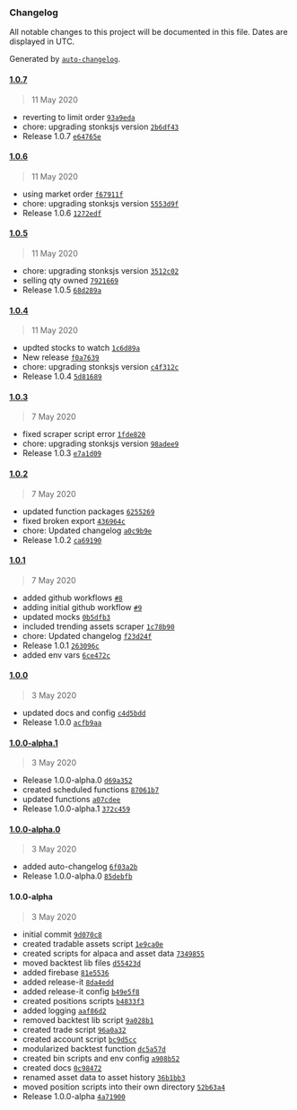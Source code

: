 ### Changelog

All notable changes to this project will be documented in this file. Dates are displayed in UTC.

Generated by [`auto-changelog`](https://github.com/CookPete/auto-changelog).

#### [1.0.7](https://github.com/nielse63/stonksjs/compare/1.0.6...1.0.7)

> 11 May 2020

- reverting to limit order [`93a9eda`](https://github.com/nielse63/stonksjs/commit/93a9eda82e77d77bc0ee0c2fc94c54df5054e0cf)
- chore: upgrading stonksjs version [`2b6df43`](https://github.com/nielse63/stonksjs/commit/2b6df43a7a5e93a3ccc3c25391dcc7ed85056d5d)
- Release 1.0.7 [`e64765e`](https://github.com/nielse63/stonksjs/commit/e64765e20db912ab3d6013dde23ecc11ce67214c)

#### [1.0.6](https://github.com/nielse63/stonksjs/compare/1.0.5...1.0.6)

> 11 May 2020

- using market order [`f67911f`](https://github.com/nielse63/stonksjs/commit/f67911ffc3dfa7da0de9c6a8546d19d5ab9fd76a)
- chore: upgrading stonksjs version [`5553d9f`](https://github.com/nielse63/stonksjs/commit/5553d9f74331d21f5b1fa60b834830723b43a713)
- Release 1.0.6 [`1272edf`](https://github.com/nielse63/stonksjs/commit/1272edf15e7f588205de8c33466fa6639ee005c8)

#### [1.0.5](https://github.com/nielse63/stonksjs/compare/1.0.4...1.0.5)

> 11 May 2020

- chore: upgrading stonksjs version [`3512c02`](https://github.com/nielse63/stonksjs/commit/3512c02401279f7bfa135bb81dd89883b2f86634)
- selling qty owned [`7921669`](https://github.com/nielse63/stonksjs/commit/79216692e0cd2471ff52ce2c512b60b8e8e7cd66)
- Release 1.0.5 [`68d289a`](https://github.com/nielse63/stonksjs/commit/68d289a05af409309d11133f86c76e2e4d40febd)

#### [1.0.4](https://github.com/nielse63/stonksjs/compare/1.0.3...1.0.4)

> 11 May 2020

- updted stocks to watch [`1c6d89a`](https://github.com/nielse63/stonksjs/commit/1c6d89a8aea5669fbd2fd56f8e7f53b64c9f8530)
- New release [`f0a7639`](https://github.com/nielse63/stonksjs/commit/f0a7639424a52c11ac6b08d05319de05b49e6a55)
- chore: upgrading stonksjs version [`c4f312c`](https://github.com/nielse63/stonksjs/commit/c4f312c981b1205eded0161785583902a74bdd3f)
- Release 1.0.4 [`5d81689`](https://github.com/nielse63/stonksjs/commit/5d81689b7e49b64cca5f09d6451a3975dc78e5ae)

#### [1.0.3](https://github.com/nielse63/stonksjs/compare/1.0.2...1.0.3)

> 7 May 2020

- fixed scraper script error [`1fde820`](https://github.com/nielse63/stonksjs/commit/1fde820e665211a8ba3e8d0fdea029acd1a0ed9e)
- chore: upgrading stonksjs version [`98adee9`](https://github.com/nielse63/stonksjs/commit/98adee9dae843f2726c587abe9c1197688cea928)
- Release 1.0.3 [`e7a1d09`](https://github.com/nielse63/stonksjs/commit/e7a1d0905a8dfec8f8f2e43e29cb76ccdb5e151b)

#### [1.0.2](https://github.com/nielse63/stonksjs/compare/1.0.1...1.0.2)

> 7 May 2020

- updated function packages [`6255269`](https://github.com/nielse63/stonksjs/commit/6255269efb93fdaad1b718cac247d154963469c6)
- fixed broken export [`436964c`](https://github.com/nielse63/stonksjs/commit/436964c19e81b799de8a890345b366d0a54b3731)
- chore: Updated changelog [`a0c9b9e`](https://github.com/nielse63/stonksjs/commit/a0c9b9ef3974b8a65c9ceb973d85b22f17f9df28)
- Release 1.0.2 [`ca69190`](https://github.com/nielse63/stonksjs/commit/ca69190e88126ccfe48609da66767d58def0505f)

#### [1.0.1](https://github.com/nielse63/stonksjs/compare/1.0.0...1.0.1)

> 7 May 2020

- added github workflows [`#8`](https://github.com/nielse63/stonksjs/pull/8)
- adding initial github workflow [`#9`](https://github.com/nielse63/stonksjs/pull/9)
- updated mocks [`0b5dfb3`](https://github.com/nielse63/stonksjs/commit/0b5dfb34f9afdc408f880acb1fb5d8e18429f7c7)
- included trending assets scraper [`1c78b90`](https://github.com/nielse63/stonksjs/commit/1c78b904fcd4f42d2209a8ba0c74441eb1f13fed)
- chore: Updated changelog [`f23d24f`](https://github.com/nielse63/stonksjs/commit/f23d24fa5e88f64605f5f03e35bc4f0460b39ed1)
- Release 1.0.1 [`263096c`](https://github.com/nielse63/stonksjs/commit/263096cd4f2da1c898035c395642e93185b9174d)
- added env vars [`6ce472c`](https://github.com/nielse63/stonksjs/commit/6ce472cd949d2a91f6ea259a8a08d4b85aa18b58)

#### [1.0.0](https://github.com/nielse63/stonksjs/compare/1.0.0-alpha.1...1.0.0)

> 3 May 2020

- updated docs and config [`c4d5bdd`](https://github.com/nielse63/stonksjs/commit/c4d5bdd03bfeadd5fff4a47452fcf86e5af97574)
- Release 1.0.0 [`acfb9aa`](https://github.com/nielse63/stonksjs/commit/acfb9aa9d4794e6f2e8fcc9d7f5d36d9c922ad50)

#### [1.0.0-alpha.1](https://github.com/nielse63/stonksjs/compare/1.0.0-alpha.0...1.0.0-alpha.1)

> 3 May 2020

- Release 1.0.0-alpha.0 [`d69a352`](https://github.com/nielse63/stonksjs/commit/d69a35295a6caaa4c27e5a07b0329ed23643aa38)
- created scheduled functions [`87061b7`](https://github.com/nielse63/stonksjs/commit/87061b722fe35ca625c5be9b6217ce905115ea11)
- updated functions [`a07cdee`](https://github.com/nielse63/stonksjs/commit/a07cdeedae1f4c4ff05a05f2805d2e4a7a70cd0a)
- Release 1.0.0-alpha.1 [`372c459`](https://github.com/nielse63/stonksjs/commit/372c459e253fe1cbedaaedda01153386ad8ae1aa)

#### [1.0.0-alpha.0](https://github.com/nielse63/stonksjs/compare/1.0.0-alpha...1.0.0-alpha.0)

> 3 May 2020

- added auto-changelog [`6f03a2b`](https://github.com/nielse63/stonksjs/commit/6f03a2b9ce85dc5c1c215b70f53ceaadc0c3b175)
- Release 1.0.0-alpha.0 [`85debfb`](https://github.com/nielse63/stonksjs/commit/85debfbb092cf9a96d5ca8ad371d92e8c63d6ce0)

#### 1.0.0-alpha

> 3 May 2020

- initial commit [`9d070c8`](https://github.com/nielse63/stonksjs/commit/9d070c8415cb7ff020d2fee8ee0bb08a4f2ba131)
- created tradable assets script [`1e9ca0e`](https://github.com/nielse63/stonksjs/commit/1e9ca0eb375bae3a63089a40e8e2bdb856aaa9f7)
- created scripts for alpaca and asset data [`7349855`](https://github.com/nielse63/stonksjs/commit/7349855c7703c539e53b74f01c2badfcbe8b7f56)
- moved backtest lib files [`d55423d`](https://github.com/nielse63/stonksjs/commit/d55423d6461fef896069da845a9c6518423adf0e)
- added firebase [`81e5536`](https://github.com/nielse63/stonksjs/commit/81e5536ec5aaba88f6452efdaf0835e5e70a2eb7)
- added release-it [`8da4edd`](https://github.com/nielse63/stonksjs/commit/8da4eddab200bef6495581b5ac2e4acbf79dee19)
- added release-it config [`b49e5f8`](https://github.com/nielse63/stonksjs/commit/b49e5f8d415fd122affd2488bab3664ca2d52a39)
- created positions scripts [`b4833f3`](https://github.com/nielse63/stonksjs/commit/b4833f3263c677e93572905a5b62ed4b763d4227)
- added logging [`aaf86d2`](https://github.com/nielse63/stonksjs/commit/aaf86d2bd6df2790dd4d39ef1d997123f3f23be8)
- removed backtest lib script [`9a028b1`](https://github.com/nielse63/stonksjs/commit/9a028b11ec34600812602809dc835a8a656a3764)
- created trade script [`96a0a32`](https://github.com/nielse63/stonksjs/commit/96a0a32d2c60cc5e3b52b0a5aa7ce83a98ec5c69)
- created account script [`bc9d5cc`](https://github.com/nielse63/stonksjs/commit/bc9d5ccacf87947705f5223c5bf881320cdc0117)
- modularized backtest function [`dc5a57d`](https://github.com/nielse63/stonksjs/commit/dc5a57d336e2e821071a49cc686b3a54b881acda)
- created bin scripts and env config [`a908b52`](https://github.com/nielse63/stonksjs/commit/a908b52236cab2eceeddce46da634e2de9208a9b)
- created docs [`0c98472`](https://github.com/nielse63/stonksjs/commit/0c984722fa40113d53bf6a06f60e801706e6c0f7)
- renamed asset data to asset history [`36b1bb3`](https://github.com/nielse63/stonksjs/commit/36b1bb352037dd684ef0a0f41153e6976935b628)
- moved position scripts into their own directory [`52b63a4`](https://github.com/nielse63/stonksjs/commit/52b63a446c3a776b8f010fc3a764eaf98395d6a1)
- Release 1.0.0-alpha [`4a71900`](https://github.com/nielse63/stonksjs/commit/4a71900db47abc33f3eeca47ae1bf62ccbac38df)
